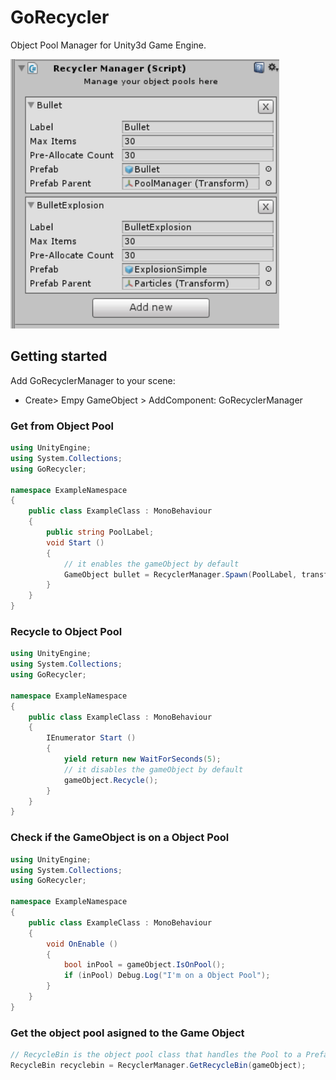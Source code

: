 # GoRecycler
Object Pool Manager for Unity3d Game Engine. 

![ScreenShot](ScreenShot.PNG)

## Getting started

Add GoRecyclerManager to your scene:
* Create> Empy GameObject > AddComponent: GoRecyclerManager

### Get from Object Pool

```csharp
using UnityEngine;
using System.Collections;
using GoRecycler;

namespace ExampleNamespace
{
    public class ExampleClass : MonoBehaviour
    {
        public string PoolLabel;
        void Start ()
        {
            // it enables the gameObject by default
            GameObject bullet = RecyclerManager.Spawn(PoolLabel, transform.position, transform.rotation);
        }
    }
}
```

### Recycle to Object Pool

```csharp
using UnityEngine;
using System.Collections;
using GoRecycler;

namespace ExampleNamespace
{
    public class ExampleClass : MonoBehaviour
    {
        IEnumerator Start ()
        {
            yield return new WaitForSeconds(5);
            // it disables the gameObject by default
            gameObject.Recycle();
        }
    }
}
```

###  Check if the GameObject is on a Object Pool

```csharp 
using UnityEngine;
using System.Collections;
using GoRecycler;

namespace ExampleNamespace
{
    public class ExampleClass : MonoBehaviour
    {
        void OnEnable ()
        {
            bool inPool = gameObject.IsOnPool();
            if (inPool) Debug.Log("I'm on a Object Pool");
        }
    }
}
```

### Get the object pool asigned to the Game Object

```csharp
// RecycleBin is the object pool class that handles the Pool to a Prefab
RecycleBin recyclebin = RecyclerManager.GetRecycleBin(gameObject);
```